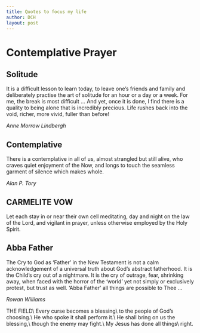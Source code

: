 ```yaml
---
title: Quotes to focus my life
author: DCH
layout: post
---
```


# Contemplative Prayer

## Solitude

It is a difficult lesson to learn today, to leave one’s friends and family and deliberately practise the art of solitude for an hour or a day or a week.  For me, the break is most difficult … And yet, once it is done, I find there is a quality to being alone that is incredibly precious.  Life rushes back into the void, richer, more vivid, fuller than before!

*Anne Morrow Lindbergh*

## Contemplative

There is a contemplative in all of us, almost strangled but still alive, who craves quiet enjoyment of the Now, and longs to touch the seamless garment of silence which makes whole.

*Alan P. Tory*

## CARMELITE VOW

Let each stay in or near their own cell meditating, day and night on the law of the Lord, and vigilant in prayer, unless otherwise employed by the Holy Spirit.

## Abba Father

The Cry to God as ‘Father’ in the New Testament is not a calm acknowledgement of a universal truth about God’s abstract fatherhood.  It is the Child’s cry out of a nightmare.  It is the cry of outrage, fear, shrinking away, when faced with the horror of the ‘world’ yet not simply or exclusively protest, but trust as well.  ‘Abba Father’ all things are possible to Thee …

*Rowan Williams*

THE FIELD\\
Every curse becomes a blessing\\
to the people of God’s choosing.\\
He who spoke it shall perform it.\\
He shall bring on us the blessing,\\
though the enemy may fight.\\
My Jesus has done all things\\
right.
